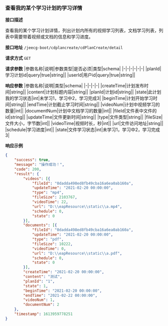 
### 查看我的某个学习计划的学习详情

**接口描述** 

查看我的某个学习计划详情，列出计划内所有的视频学习列表，文档学习列表，列表中需要带着视频或文档的信息和学习进度。

**接口地址** `/jeecg-boot/cdplancreate/cdPlanCreate/detail`

**请求方式** `GET`

**请求参数**
|参数名称|说明|参数类型|是否必须|类型|schema|
|-|-|-|-|-|-|
|planId|学习计划id|query|true|string||
|userId|用户id|query|true|string||

**响应参数**
|参数名称|说明|类型|schema|
|-|-|-|-|
|createTime|计划发布时间|string||
|content|计划标题内容|string||
|planId|计划id|string||
|state|此计划我的学习状态|int|未学习1，学习中2，学习完成3|
|beginTime|计划开始学习时间|string||
|endTime|计划截止学习时间|string||
|videoNum|计划中视频学习的数量|int||
|documentNum|计划中文档学习的数量|int||
|fileId|文件表中文件的id|string||
|updateTime|文件更新时间|string||
|type|文件类型|string||
|fileSize|文件大小，字节数|int||
|videoTime|视频时长，秒|int||
|url|文件访问地址|string||
|schedule|学习进度|int||
|state|文件学习状态|int|未学习1，学习中2，学习完成3|

**响应示例**
```json
{
    "success": true,
    "message": "操作成功！",
    "code": 200,
    "result": {
        "videos": [{
            "fileId": "0dadda498ed8fb49cba16a6ea0ab160a",
            "updateTime": "2021-02-20 00:00:00",
            "type": "mp4",
            "fileSize": 2103767,
            "videoTime": 22,
            "url": "D:\\eapResource\\static\\a.mp4",
            "schedule": 0,
            "state": 0
        }],
        "documents": [{
            "fileId": "0dadda498ed8fb49cba16a6ea0ab160a",
            "updateTime": "2021-02-20 00:00:00",
            "type": "pdf",
            "fileSize": 10222,
            "videoTime": 0,
            "url": "D:\\eapResource\\static\\a.pdf",
            "schedule": 0,
            "state": 0
        }],
        "createTime": "2021-02-20 00:00:00",
        "content": "测试",
        "planId": "1",
        "state": 1,
        "beginTime": "2021-02-20 00:00:00",
        "endTime": "2021-02-22 00:00:00",
        "videoNum": 1,
        "documentNum": 2
    },
    "timestamp": 1613959778251
}
```
